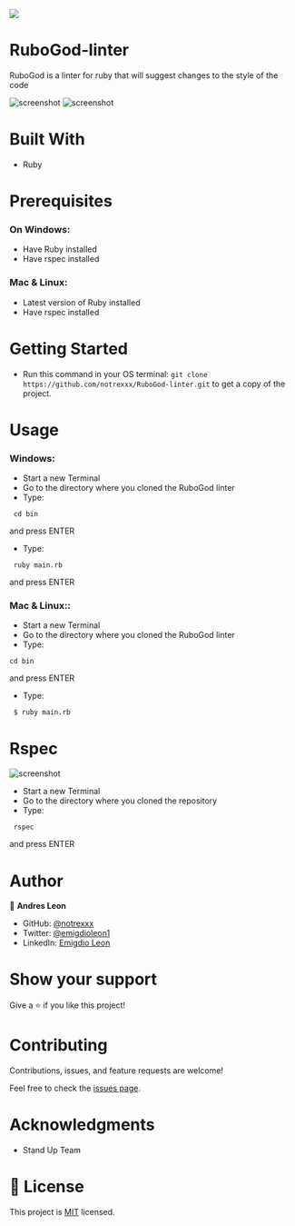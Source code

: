 
![](https://img.shields.io/badge/Microverse-blueviolet)


# RuboGod-linter
 RuboGod is a linter for ruby that will suggest changes to the style of the code

![screenshot](assets/screenshot2.png)
![screenshot](assets/screenshot1.png)

# Built With

- Ruby

# Prerequisites

### On Windows:
- Have Ruby installed
- Have rspec installed
### Mac & Linux:
- Latest version of Ruby installed
- Have rspec installed

# Getting Started

- Run this command in your OS terminal: `git clone https://github.com/notrexxx/RuboGod-linter.git` to get a copy of the project.

# Usage

### Windows:

- Start a new Terminal 
- Go to the directory where you cloned the RuboGod linter
- Type:
```
 cd bin
```
and press ENTER

- Type:
```
 ruby main.rb 
```
and press ENTER

### Mac & Linux::

- Start a new Terminal 
- Go to the directory where you cloned the RuboGod linter
- Type: 
```
cd bin
```
and press ENTER

- Type:
```
 $ ruby main.rb
```

# Rspec

![screenshot](assets/screenshot4.png)

- Start a new Terminal 
- Go to the directory where you cloned the repository
- Type:
```
 rspec
```
and press ENTER


# Author

👤 **Andres Leon**

- GitHub: [@notrexxx](https://github.com/notrexxx)
- Twitter: [@emigdioleon1](https://twitter.com/emigdioleon1)
- LinkedIn: [Emigdio Leon](https://linkedin.com/emigdio-leon-689109195)


# Show your support

Give a ⭐️ if you like this project!

# Contributing

Contributions, issues, and feature requests are welcome!

Feel free to check the [issues page](https://github.com/notrexxx/RuboGod-linter/issues).

# Acknowledgments

- Stand Up Team

# 📝 License

This project is [MIT](./LICENSE) licensed.
